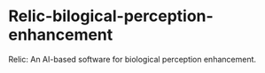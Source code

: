 # Relic-bilogical-perception-enhancement
 Relic: An AI-based software for biological perception enhancement.
